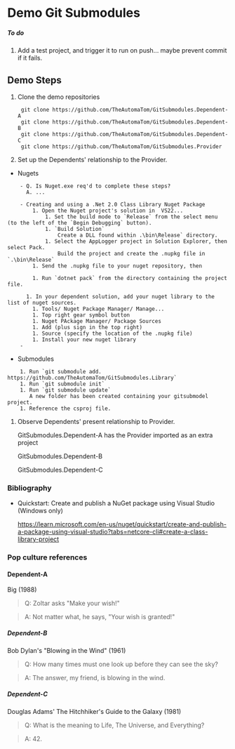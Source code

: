 # Demo Git Submodules

##### To do

1. Add a test project, and trigger it to run on push... maybe prevent commit if it fails.

## Demo Steps

1. Clone the demo repositories

        git clone https://github.com/TheAutomaTom/GitSubmodules.Dependent-A
        git clone https://github.com/TheAutomaTom/GitSubmodules.Dependent-B
        git clone https://github.com/TheAutomaTom/GitSubmodules.Dependent-C
        git clone https://github.com/TheAutomaTom/GitSubmodules.Provider

1. Set up the Dependents' relationship to the Provider.

- Nugets

```  
    - Q. Is Nuget.exe req'd to complete these steps?
      A. ...
    
    - Creating and using a .Net 2.0 Class Library Nuget Package
        1. Open the Nuget project's solution in  VS22... 
            1. Set the build mode to `Release` from the select menu (to the left of the `Begin Debugging` button).  
            1. `Build Solution` 
                Create a DLL found within .\bin\Release` directory.
            1. Select the AppLogger project in Solution Explorer, then select Pack.
                Build the project and create the .nupkg file in `.\bin\Release`
        1. Send the .nupkg file to your nuget repository, then 

        1. Run `dotnet pack` from the directory containing the project file.
      
      1. In your dependent solution, add your nuget library to the list of nuget sources.
        1. Tools/ Nuget Package Manager/ Manage...
        1. Top right gear symbol button
        1. Nuget PAckage Manager/ Package Sources
        1. Add (plus sign in the top right)
        1. Source (specify the location of the .nupkg file)
        1. Install your new nuget library
    - 
```

- Submodules

```  
    1. Run `git submodule add. https://github.com/TheAutomaTom/GitSubmodules.Library`
    1. Run `git submodule init`
    1. Run `git submodule update`
       A new folder has been created containing your gitsubmodel project.
    1. Reference the csproj file.

```


1. Observe Dependents' present relationship to Provider.

    GitSubmodules.Dependent-A has the Provider imported as an extra project
    
    GitSubmodules.Dependent-B
    
    GitSubmodules.Dependent-C

### Bibliography

- Quickstart: Create and publish a NuGet package using Visual Studio (Windows only)

    https://learn.microsoft.com/en-us/nuget/quickstart/create-and-publish-a-package-using-visual-studio?tabs=netcore-cli#create-a-class-library-project


### Pop culture references

#### Dependent-A

Big (1988)

> Q: Zoltar asks "Make your wish!"

> A: Not matter what, he says, "Your wish is granted!"

##### Dependent-B

Bob Dylan's "Blowing in the Wind" (1961)

> Q: How many times must one look up before they can see the sky?

> A: The answer, my friend, is blowing in the wind.

##### Dependent-C

Douglas Adams' The Hitchhiker's Guide to the Galaxy (1981)

> Q: What is the meaning to Life, The Universe, and Everything?

> A: 42.  







